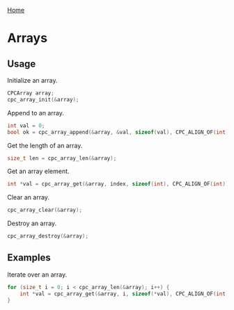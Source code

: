 [Home](https://milesbarr.github.io/cross-platform-c/)

# Arrays

## Usage

Initialize an array.

```c
CPCArray array;
cpc_array_init(&array);
```

Append to an array.

```c
int val = 0;
bool ok = cpc_array_append(&array, &val, sizeof(val), CPC_ALIGN_OF(int));
```

Get the length of an array.

```c
size_t len = cpc_array_len(&array);
```

Get an array element.

```c
int *val = cpc_array_get(&array, index, sizeof(int), CPC_ALIGN_OF(int));
```

Clear an array.

```c
cpc_array_clear(&array);
```

Destroy an array.

```c
cpc_array_destroy(&array);
```

## Examples

Iterate over an array.

```c
for (size_t i = 0; i < cpc_array_len(&array); i++) {
    int *val = cpc_array_get(&array, i, sizeof(*val), CPC_ALIGN_OF(int));
}
```
